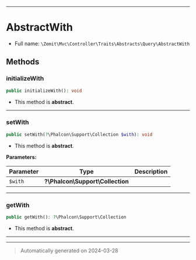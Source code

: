 ***

# AbstractWith





* Full name: `\Zemit\Mvc\Controller\Traits\Abstracts\Query\AbstractWith`




## Methods


### initializeWith



```php
public initializeWith(): void
```




* This method is **abstract**.







***

### setWith



```php
public setWith(?\Phalcon\Support\Collection $with): void
```




* This method is **abstract**.



**Parameters:**

| Parameter | Type | Description |
|-----------|------|-------------|
| `$with` | **?\Phalcon\Support\Collection** |  |





***

### getWith



```php
public getWith(): ?\Phalcon\Support\Collection
```




* This method is **abstract**.







***

***
> Automatically generated on 2024-03-28


